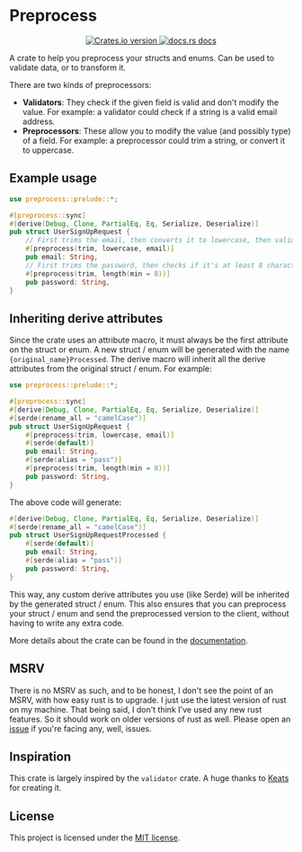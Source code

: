 # Preprocess

<div align="center">
  <!-- Version -->
  <a href="https://crates.io/crates/preprocess">
    <img src="https://img.shields.io/crates/v/preprocess.svg?style=flat-square"
    alt="Crates.io version" />
  </a>
  <!-- Docs -->
  <a href="https://docs.rs/preprocess">
    <img src="https://img.shields.io/badge/docs-latest-blue.svg?style=flat-square"
      alt="docs.rs docs" />
  </a>
  <!-- Downloads
  <a href="https://crates.io/crates/preprocess">
    <img src="https://img.shields.io/crates/d/preprocess.svg?style=flat-square"
      alt="Download" />
  </a> -->
</div>

A crate to help you preprocess your structs and enums.
Can be used to validate data, or to transform it.

There are two kinds of preprocessors:

- **Validators**: They check if the given field is valid and don't modify the value. For example: a validator could check if a string is a valid email address.
- **Preprocessors**: These allow you to modify the value (and possibly type) of a field. For example: a preprocessor could trim a string, or convert it to uppercase.

## Example usage

```rust
use preprocess::prelude::*;

#[preprocess::sync]
#[derive(Debug, Clone, PartialEq, Eq, Serialize, Deserialize)]
pub struct UserSignUpRequest {
    // First trims the email, then converts it to lowercase, then validates it as an email address.
    #[preprocess(trim, lowercase, email)]
    pub email: String,
    // First trims the password, then checks if it's at least 8 characters long.
    #[preprocess(trim, length(min = 8))]
    pub password: String,
}
```

## Inheriting derive attributes

Since the crate uses an attribute macro, it must always be the first attribute on the struct or enum. A new struct / enum will be generated with the name `{original_name}Processed`. The derive macro will inherit all the derive attributes from the original struct / enum. For example:

```rust
use preprocess::prelude::*;

#[preprocess::sync]
#[derive(Debug, Clone, PartialEq, Eq, Serialize, Deserialize)]
#[serde(rename_all = "camelCase")]
pub struct UserSignUpRequest {
    #[preprocess(trim, lowercase, email)]
    #[serde(default)]
    pub email: String,
    #[serde(alias = "pass")]
    #[preprocess(trim, length(min = 8))]
    pub password: String,
}
```

The above code will generate:

```rust
#[derive(Debug, Clone, PartialEq, Eq, Serialize, Deserialize)]
#[serde(rename_all = "camelCase")]
pub struct UserSignUpRequestProcessed {
    #[serde(default)]
    pub email: String,
    #[serde(alias = "pass")]
    pub password: String,
}
```

This way, any custom derive attributes you use (like Serde) will be inherited by the generated struct / enum. This also ensures that you can preprocess your struct / enum and send the preprocessed version to the client, without having to write any extra code.

More details about the crate can be found in the [documentation](https://docs.rs/preprocess).

## MSRV

There is no MSRV as such, and to be honest, I don't see the point of an MSRV, with how easy rust is to upgrade. I just use the latest version of rust on my machine. That being said, I don't think I've used any new rust features. So it should work on older versions of rust as well. Please open an [issue](https://github.com/patr-cloud/preprocess/issues) if you're facing any, well, issues.

## Inspiration

This crate is largely inspired by the `validator` crate. A huge thanks to [Keats](https://github.com/Keats) for creating it.

## License

This project is licensed under the [MIT license](./LICENSE).
